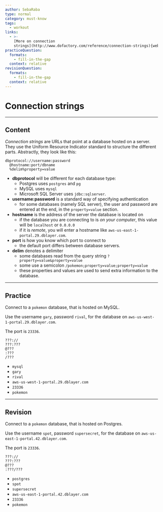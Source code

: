 ```yaml
---
author: SebaRaba
type: normal
category: must-know
tags:
  - workout
links:
  - >-
    [More on connection
    strings](http://www.dofactory.com/reference/connection-strings){website}
practiceQuestion:
  formats:
    - fill-in-the-gap
  context: relative
revisionQuestion:
  formats:
    - fill-in-the-gap
  context: relative
---
```


# Connection strings


---

## Content

*Connection strings* are URLs that point at a database hosted on a server. They use the Uniform Resource Indicator standard to structure the different parts. Abstractly, they look like this:

```plain-text
dbprotocol://username:password
  @hostname:port/dbname
  %delim%property=value
```

- **dbprotocol** will be different for each database type:
  - Postgres uses `postgres` and `pg`
  - MySQL uses `mysql`
  - Microsoft SQL Server uses `jdbc:sqlserver`.  
- **username:password** is a standard way of specifying authentication
  - for some databases (namely SQL server), the user and password are entered at the end, in the `property=value` section.  
- **hostname** is the address of the server the database is located on
  - if the database you are connecting to is *on your computer*, this value will be `localhost` or `0.0.0.0`
  - if it is *remote*, you will enter a hostname like `aws-us-east-1-portal.29.dblayer.com`.  
- **port** is how you know which port to connect to
  - the default port differs between database servers.  
- **delim** denotes a delimiter
  - some databases read from the query string `?property=value&property=value`
  - some use a semicolon `/pokemon;property=value;property=value`
  - these properties and values are used to send extra information to the database.


---

## Practice

Connect to a `pokemon` database, that is hosted on MySQL. 

Use the username `gary`, password `rival`, for the database on `aws-us-west-1-portal.29.dblayer.com`. 

The port is `23336`.

```plain-text
???://
???:???
@???
:???
/???
```

- `mysql`
- `gary`
- `rival`
- `aws-us-west-1-portal.29.dblayer.com`
- `23336`
- `pokemon`


---

## Revision

Connect to a `pokemon` database, that is hosted on Postgres. 

Use the username `spot`, password `supersecret`, for the database on `aws-us-east-1-portal.42.dblayer.com`. 

The port is `23336`.

```plain-text
???://
???:???
@???
:???/???
```

- `postgres`
- `spot`
- `supersecret`
- `aws-us-east-1-portal.42.dblayer.com`
- `23336`
- `pokemon`
